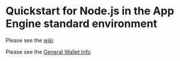 # Quickstart for Node.js in the App Engine standard environment

Please see the [wiki](https://gitlab.com/canya-com/canwork/limepay-backend/wikis/Support-documents)

Please see the [General Wallet Info](https://gitlab.com/canya-com/canwork/limepay-backend/wikis/General-Wallet-Information-for-LimePay)